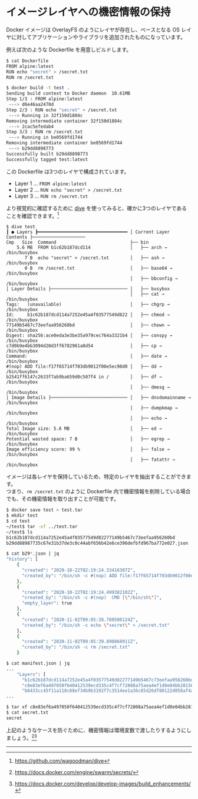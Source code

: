 # イメージレイヤへの機密情報の保持

Docker イメージは OverlayFS のようにレイヤが存在し、ベースとなる OS レイヤに対してアプリケーションやライブラリを追加されたものになっています。

例えば次のような Dockerfile を用意しビルドします。

```sh
$ cat Dockerfile
FROM alpine:latest
RUN echo "secret" > /secret.txt
RUN rm /secret.txt

$ docker build -t test .
Sending build context to Docker daemon  10.61MB
Step 1/3 : FROM alpine:latest
 ---> d6e46aa2470d
Step 2/3 : RUN echo "secret" > /secret.txt
 ---> Running in 32f150d1804c
Removing intermediate container 32f150d1804c
 ---> 2cac5efedab4
Step 3/3 : RUN rm /secret.txt
 ---> Running in be0569fd1744
Removing intermediate container be0569fd1744
 ---> b29dd8898773
Successfully built b29dd8898773
Successfully tagged test:latest
```

この Dockerfile は3つのレイヤで構成されています。

* Layer 1 ... `FROM alpine:latest`
* Layer 2 ... `RUN echo "secret" > /secret.txt`
* Layer 3 ... `RUN rm /secret.txt`

より視覚的に確認するために [dive](https://github.com/wagoodman/dive) を使ってみると、確かに3つのレイヤであることを確認できます。[^1]

```
$ dive test
┃ ● Layers ┣━━━━━━━━━━━━━━━━━━━━━━━━━━━━━━━━━━ │ Current Layer Contents ├────────────────────
Cmp   Size  Command                            ├── bin
    5.6 MB  FROM b1c62b187dcd114               │   ├── arch → /bin/busybox
       7 B  echo "secret" > /secret.txt        │   ├── ash → /bin/busybox
       0 B  rm /secret.txt                     │   ├── base64 → /bin/busybox
                                               │   ├── bbconfig → /bin/busybox
│ Layer Details ├───────────────────────────── │   ├── busybox
                                               │   ├── cat → /bin/busybox
Tags:   (unavailable)                          │   ├── chgrp → /bin/busybox
Id:     b1c62b187dcd114a7252e45a4f03577549d822 │   ├── chmod → /bin/busybox
77149b5467c73eefaa956260bd                     │   ├── chown → /bin/busybox
Digest: sha256:ace0eda3e3be35a979cec764a3321b4 │   ├── conspy → /bin/busybox
c7d0b9e4bb3094d20d3ff6782961a8d54              │   ├── cp → /bin/busybox
Command:                                       │   ├── date → /bin/busybox
#(nop) ADD file:f17f65714f703db9012f00e5ec98d0 │   ├── dd → /bin/busybox
b2541ff6147c2633f7ab9ba659d0c507f4 in /        │   ├── df → /bin/busybox
                                               │   ├── dmesg → /bin/busybox
│ Image Details ├───────────────────────────── │   ├── dnsdomainname → /bin/busybox
                                               │   ├── dumpkmap → /bin/busybox
                                               │   ├── echo → /bin/busybox
Total Image size: 5.6 MB                       │   ├── ed → /bin/busybox
Potential wasted space: 7 B                    │   ├── egrep → /bin/busybox
Image efficiency score: 99 %                   │   ├── false → /bin/busybox
                                               │   ├── fatattr → /bin/busybox
```

イメージは各レイヤを保持しているため、特定のレイヤを抽出することができます。  
つまり、`rm /secret.txt` のように Dockerfile 内で機密情報を削除している場合でも、その機密情報を取り出すことが可能です。

```sh
$ docker save test > test.tar
$ mkdir test
$ cd test
~/test$ tar -xf ../test.tar
~/test$ ls
b1c62b187dcd114a7252e45a4f03577549d82277149b5467c73eefaa956260bd       b6433cc45f11a118c68ef34b9b3192f7c3514ee1a36c85d26df80122d058af4a  manifest.json
b29dd88987735c67e31b37de3c0c44abf656b42e6ce396defbfd967ba772e027.json  c8e83ef6a497050f640412539ecd335c4f7cf72808a75aea4ef1d0e04bb28156  repositories

$ cat b29*.json | jq
"history": [
    {
      "created": "2020-10-22T02:19:24.33416307Z",
      "created_by": "/bin/sh -c #(nop) ADD file:f17f65714f703db9012f00e5ec98d0b2541ff6147c2633f7ab9ba659d0c507f4 in / "
    },
    {
      "created": "2020-10-22T02:19:24.499382102Z",
      "created_by": "/bin/sh -c #(nop)  CMD [\"/bin/sh\"]",
      "empty_layer": true
    },
    {
      "created": "2020-11-02T09:05:38.780508124Z",
      "created_by": "/bin/sh -c echo \"secret\" > /secret.txt"
    },
    {
      "created": "2020-11-02T09:05:39.890868911Z",
      "created_by": "/bin/sh -c rm /secret.txt"
    }

$ cat manifest.json | jq
...
    "Layers": [
      "b1c62b187dcd114a7252e45a4f03577549d82277149b5467c73eefaa956260bd/layer.tar",
      "c8e83ef6a497050f640412539ecd335c4f7cf72808a75aea4ef1d0e04bb28156/layer.tar",
      "b6433cc45f11a118c68ef34b9b3192f7c3514ee1a36c85d26df80122d058af4a/layer.tar"
...

$ tar xf c8e83ef6a497050f640412539ecd335c4f7cf72808a75aea4ef1d0e04bb28156/layer.tar
$ cat secret.txt
secret
```

上記のようなケースを防ぐために、機密情報は環境変数で渡したりするようにしましょう。[^2][^3]

---

[^1]: https://github.com/wagoodman/dive
[^2]: https://docs.docker.com/engine/swarm/secrets/
[^3]: https://docs.docker.com/develop/develop-images/build_enhancements/
